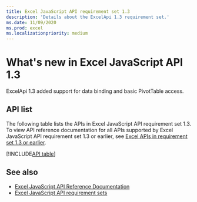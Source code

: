 ```yaml
---
title: Excel JavaScript API requirement set 1.3
description: 'Details about the ExcelApi 1.3 requirement set.'
ms.date: 11/09/2020
ms.prod: excel
ms.localizationpriority: medium
---
```


# What's new in Excel JavaScript API 1.3

ExcelApi 1.3 added support for data binding and basic PivotTable access.

## API list

The following table lists the APIs in Excel JavaScript API requirement set 1.3. To view API reference documentation for all APIs supported by Excel JavaScript API requirement set 1.3 or earlier, see [Excel APIs in requirement set 1.3 or earlier](/javascript/api/excel?view=excel-js-1.3&preserve-view=true).

[!INCLUDE[API table](../../includes/excel-1_3.md)]

## See also

- [Excel JavaScript API Reference Documentation](/javascript/api/excel?view=excel-js-1.3&preserve-view=true)
- [Excel JavaScript API requirement sets](excel-api-requirement-sets.md)
